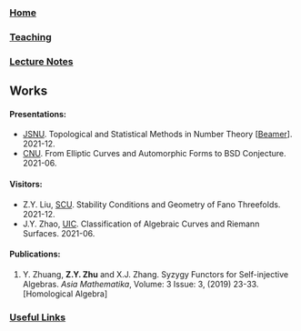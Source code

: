 ### [Home](https://ziyangzhu.github.io/Home/)
### [Teaching](https://ziyangzhu.github.io/Teaching/)
### [Lecture Notes](https://ziyangzhu.github.io/Notes/)
## Works
#### Presentations:
- [JSNU](http://www.jsnu.edu.cn/). Topological and Statistical Methods in Number Theory [[Beamer](https://github.com/ZiyangZhu/Works/files/7720097/Topological.and.Statistical.Methods.in.Number.Theory.pdf)]. 2021-12.
- [CNU](https://cnu.edu.cn/). From Elliptic Curves and Automorphic Forms to BSD Conjecture. 2021-06.

#### Visitors:
- Z.Y. Liu, [SCU](https://www.scu.edu.cn/). Stability Conditions and Geometry of Fano Threefolds. 2021-12.
- J.Y. Zhao, [UIC](https://www.uic.edu/). Classification of Algebraic Curves and Riemann Surfaces. 2021-06.

#### Publications:
1. Y. Zhuang, **Z.Y. Zhu** and X.J. Zhang. Syzygy Functors for Self-injective Algebras. _Asia Mathematika_, Volume: 3 Issue: 3, (2019) 23-33. [Homological Algebra]

### [Useful Links](https://ziyangzhu.github.io/Links/)
